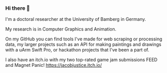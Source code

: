 ### Hi there 👋

I'm a doctoral researcher at the University of Bamberg in Germany.

My research is in Computer Graphics and Animation.

On my GitHub you can find tools I've made for web scraping or processing data, my larger projects such as an API for making paintings and drawings with a uArm Swift Pro, or hackathon projects that I've been a part of.

I also have an itch.io with my two top-rated game jam submissions FEED and Magnet Panic! https://jacobjustice.itch.io/

